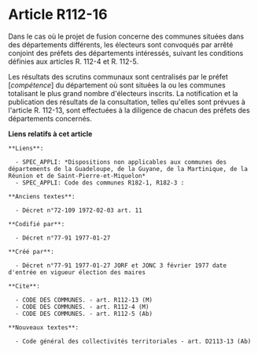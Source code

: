 # Article R112-16

Dans le cas où le projet de fusion concerne des communes situées dans des départements différents, les électeurs sont
convoqués par arrêté conjoint des préfets des départements intéressés, suivant les conditions définies aux articles R. 112-4
et R. 112-5. 

Les résultats des scrutins communaux sont centralisés par le préfet [*compétence*] du département où sont situées la ou les
communes totalisant le plus grand nombre d'électeurs inscrits. La notification et la publication des résultats de la
consultation, telles qu'elles sont prévues à l'article R. 112-13, sont effectuées à la diligence de chacun des préfets des
départements concernés.

**Liens relatifs à cet article**

	**Liens**:

	  - SPEC_APPLI: *Dispositions non applicables aux communes des départements de la Guadeloupe, de la Guyane, de la Martinique, de la Réunion et de Saint-Pierre-et-Miquelon*
	  - SPEC_APPLI: Code des communes R182-1, R182-3 :

	**Anciens textes**:

	  - Décret n°72-109 1972-02-03 art. 11

	**Codifié par**:

	  - Décret n°77-91 1977-01-27

	**Créé par**:

	  - Décret n°77-91 1977-01-27 JORF et JONC 3 février 1977 date d'entrée en vigueur élection des maires

	**Cite**:

	  - CODE DES COMMUNES. - art. R112-13 (M)
	  - CODE DES COMMUNES. - art. R112-4 (M)
	  - CODE DES COMMUNES. - art. R112-5 (Ab)

	**Nouveaux textes**:

	  - Code général des collectivités territoriales - art. D2113-13 (Ab)
